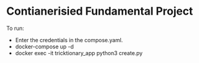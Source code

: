 # Contianerisied Fundamental Project

To run:
* Enter the credentials in the compose.yaml.
* docker-compose up -d 
* docker exec -it tricktionary_app python3 create.py 
